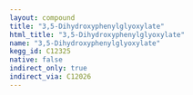 ```yaml
---
layout: compound
title: "3,5-Dihydroxyphenylglyoxylate"
html_title: "3,5-Dihydroxyphenylglyoxylate"
name: "3,5-Dihydroxyphenylglyoxylate"
kegg_id: C12325
native: false
indirect_only: true
indirect_via: C12026
---
```

